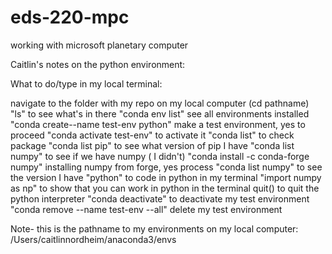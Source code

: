 # eds-220-mpc
working with microsoft planetary computer

Caitlin's notes on the python environment:

What to do/type in my local terminal:

navigate to the folder with my repo on my local computer (cd pathname)
"ls" to see what's in there
"conda env list" see all environments installed
"conda create--name test-env python" make a test environment, yes to proceed
"conda activate test-env" to activate it
"conda list" to check package
"conda list pip" to see what version of pip I have
"conda list numpy" to see if we have numpy ( I didn't)
"conda install -c conda-forge numpy" installing numpy from forge, yes process
"conda list numpy" to see the version I have
"python" to code in python in my terminal
"import numpy as np" to show that you can work in python in the terminal
quit() to quit the python interpreter
"conda deactivate" to deactivate my test environment
"conda remove --name test-env --all" delete my test environment


Note- this is the pathname to my environments on my local computer: /Users/caitlinnordheim/anaconda3/envs
